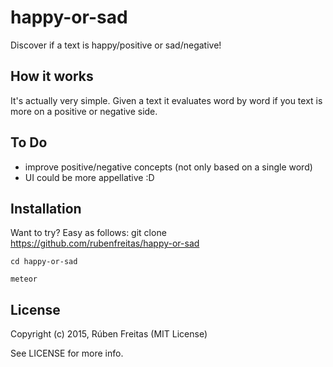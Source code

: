 # happy-or-sad

Discover if a text is happy/positive or sad/negative!

## How it works
It's actually very simple. Given a text it evaluates word by word if you text is more on a positive or negative side.

## To Do
* improve positive/negative concepts (not only based on a single word)
* UI could be more appellative :D

## Installation
Want to try? Easy as follows:
    git clone https://github.com/rubenfreitas/happy-or-sad

    cd happy-or-sad

    meteor

## License

Copyright (c) 2015, Rúben Freitas (MIT License)

See LICENSE for more info.
